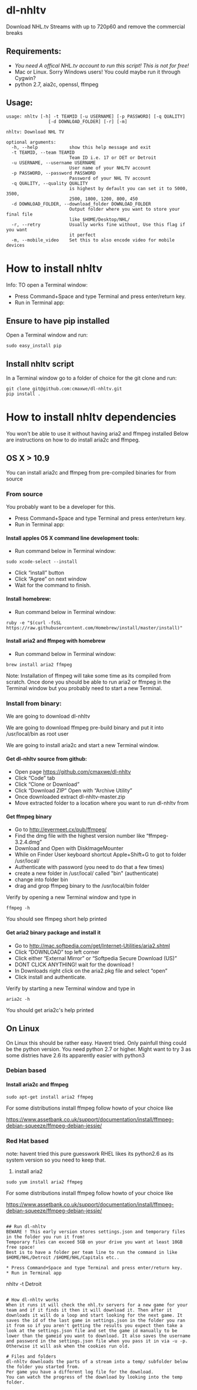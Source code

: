 # dl-nhltv
Download NHL.tv Streams with up to 720p60 and remove the commercial breaks

## Requirements:
* *You need A offical NHL.tv account to run this script! This is not for free!*
* Mac or Linux. Sorry Windows users! You could maybe run it through Cygwin?
* python 2.7, aia2c, openssl, ffmpeg


## Usage:
```
usage: nhltv [-h] -t TEAMID [-u USERNAME] [-p PASSWORD] [-q QUALITY]
                [-d DOWNLOAD_FOLDER] [-r] [-m]

nhltv: Download NHL TV

optional arguments:
  -h, --help            show this help message and exit
  -t TEAMID, --team TEAMID
                        Team ID i.e. 17 or DET or Detroit
  -u USERNAME, --username USERNAME
                        User name of your NHLTV account
  -p PASSWORD, --password PASSWORD
                        Password of your NHL TV account
  -q QUALITY, --quality QUALITY
                        is highest by default you can set it to 5000, 3500,
                        2500, 1800, 1200, 800, 450
  -d DOWNLOAD_FOLDER, --download_folder DOWNLOAD_FOLDER
                        Output folder where you want to store your final file
                        like $HOME/Desktop/NHL/
  -r, --retry           Usually works fine without, Use this flag if you want
                        it perfect
  -m, --mobile_video    Set this to also encode video for mobile devices
```


# How to install nhltv

Info: TO open a Terminal window:
* Press Command+Space and type Terminal and press enter/return key.
* Run in Terminal app:

## Ensure to have pip installed
Open a Terminal window and run:
```
sudo easy_install pip
```
## Install nhltv script
 
In a Terminal window go to a folder of choice for the git clone and run:
```
git clone git@github.com:cmaxwe/dl-nhltv.git
pip install . 
```

# How to install nhltv dependencies
You won't be able to use it without having aria2 and ffmpeg installed
Below are instructions on how to do install aria2c and ffmpeg.

## OS X > 10.9 
You can install aria2c and ffmpeg from pre-compiled binaries for from source

### From source 
You probably want to be a developer for this. 

* Press Command+Space and type Terminal and press enter/return key.
* Run in Terminal app:

#### Install apples OS X command line development tools:

* Run command below in Terminal window:
```
sudo xcode-select --install
```
* Click “install” button 
* Click  “Agree” on next window
* Wait for the command to finish.

#### Install homebrew:
* Run command below in Terminal window:
```
ruby -e "$(curl -fsSL https://raw.githubusercontent.com/Homebrew/install/master/install)"
```
#### Install aria2 and ffmpeg with homebrew
* Run command below in Terminal window: 
```
brew install aria2 ffmpeg
```
Note: Installation of ffmpeg will take some time as its compiled from scratch.
Once done you should be able to run aria2 or ffmpeg in the Terminal window but you probably need to start a new Terminal.

### Install from binary:
We are going to download dl-nhltv

We are going to download ffmpeg pre-build binary and put it into /usr/local/bin as root user

We are going to install aria2c and start a new Terminal window.

#### Get dl-nhltv source from github:
* Open page https://github.com/cmaxwe/dl-nhltv
* Click “Code” tab
* Click “Clone or Download”
* Click “Download ZIP”  Open with “Archive Utility”
* Once downloaded extract dl-nhltv-master.zip
* Move extracted folder to a location where you want to run dl-nhltv from

#### Get ffmpeg binary
* Go to http://evermeet.cx/pub/ffmpeg/
* Find the dmg file with the highest version number like “ffmpeg-3.2.4.dmg”
* Download and Open with DiskImageMounter
* While on Finder User keyboard shortcut Apple+Shift+G to got to folder /usr/local/
* Authenticate with password (you need to do that a few times)
* create a new folder in /usr/local/ called "bin" (authenticate)
* change into folder bin
* drag and grop ffmpeg binary to the /usr/local/bin folder

Verify by opening a new Terminal window and type in
```
ffmpeg -h
```
You should see ffmpeg short help printed

#### Get aria2 binary package and install it
* Go to http://mac.softpedia.com/get/Internet-Utilities/aria2.shtml
* Click “DOWNLOAD” top left corner
* Click either “External Mirror” or “Softpedia Secure Download (US)”
* DONT CLICK ANYTHING! wait for the download !
* In Downloads right click on the  aria2.pkg file and select “open”
* Click install and authenticate.

Verify by starting a new Terminal window and type in
```
aria2c -h
```
You should get aria2c's help printed


## On Linux
On Linux this should be rather easy. Havent tried. Only painfull thing could be the python version.
You need python 2.7 or higher. Might want to try 3 as some distries have 2.6 its apparently easier with python3

### Debian based

#### Install aria2c and ffmpeg
```
sudo apt-get install aria2 ffmpeg
```
For some distributions install ffmpeg follow howto of your choice like

https://www.assetbank.co.uk/support/documentation/install/ffmpeg-debian-squeeze/ffmpeg-debian-jessie/


### Red Hat based
note: havent tried this pure guesswork RHEL likes its python2.6 as its system version so you need to keep that.

1) install aria2
```
sudo yum install aria2 ffmpeg
```
For some distributions install ffmpeg follow howto of your choice like

https://www.assetbank.co.uk/support/documentation/install/ffmpeg-debian-squeeze/ffmpeg-debian-jessie/

```

## Run dl-nhltv
BEWARE ! This early version stores settings.json and temporary files in the folder you run it from!
Temporary files can exceed 5GB on your drive you want at least 10GB free space!
Best is to have a folder per team line to run the command in like $HOME/NHL/Detroit /$HOME/NHL/Capitals etc..

* Press Command+Space and type Terminal and press enter/return key.
* Run in Terminal app
```
nhltv -t Detroit
```

# How dl-nhltv works 
When it runs it will check the nhl.tv servers for a new game for your team and if it finds it then it will download it. Then after it downloads it will do a loop and start looking for the next game. It saves the id of the last game in settings.json in the folder you ran it from so if you aren't getting the results you expect then take a look at the settings.json file and set the game id manually to be lower than the gameid you want to download. It also saves the username and password in the settings.json file when you pass it in via -u -p. Otherwise it will ask when the cookies run old.

# Files and folders
dl-nhltv downloads the parts of a stream into a temp/ subfolder below the folder you started from.
Per game you have a different log file for the download.
You can watch the progress of the download by looking into the temp folder.
